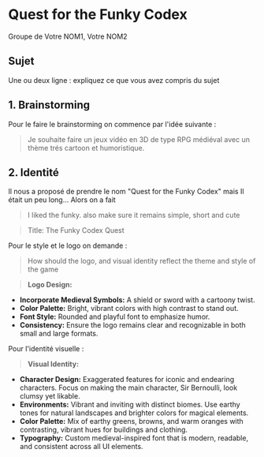 # Quest for the Funky Codex

Groupe de Votre NOM1, Votre NOM2

## Sujet

Une ou deux ligne : expliquez ce que vous avez compris du sujet

## 1. Brainstorming

Pour le faire le brainstorming on commence par l'idée suivante :

> Je souhaite faire un jeux vidéo en 3D de type RPG médiéval avec un thème trés cartoon et humoristique.


## 2. Identité

Il nous a proposé de prendre le nom "Quest for the Funky Codex" mais Il était un peu long... Alors on a fait

> I liked the funky. also make sure it remains simple, short and cute

> Title: The Funky Codex Quest

Pour le style et le logo on demande :

> How should the logo, and visual identity reflect the theme and style of the game

> **Logo Design:**
   - **Incorporate Medieval Symbols:** A shield or sword with a cartoony twist.
   - **Color Palette:** Bright, vibrant colors with high contrast to stand out.
   - **Font Style:** Rounded and playful font to emphasize humor.
   - **Consistency:** Ensure the logo remains clear and recognizable in both small and large formats.

Pour l'identité visuelle :

> **Visual Identity:**
   - **Character Design:** Exaggerated features for iconic and endearing characters. Focus on making the main character, Sir Bernoulli, look clumsy yet likable.
   - **Environments:** Vibrant and inviting with distinct biomes. Use earthy tones for natural landscapes and brighter colors for magical elements.
   - **Color Palette:** Mix of earthy greens, browns, and warm oranges with contrasting, vibrant hues for buildings and clothing.
   - **Typography:** Custom medieval-inspired font that is modern, readable, and consistent across all UI elements.




